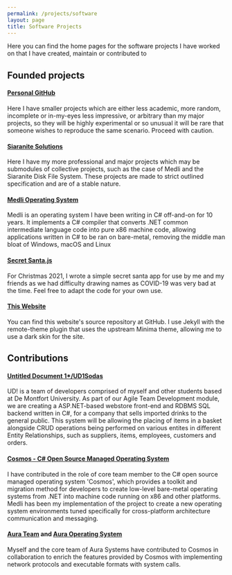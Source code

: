 ```yaml
---
permalink: /projects/software
layout: page
title: Software Projects
---
```


Here you can find the home pages for the software projects I have worked on that I have created, maintain or contributed to  
## Founded projects
#### [Personal GitHub](https://github.com/Arawn-Davies)
Here I have smaller projects which are either less academic, more random, incomplete or in-my-eyes less impressive, or arbitrary than my major projects, 
so they will be highly experimental or so unusual it will be rare that someone wishes to reproduce the same scenario. Proceed with caution.    
#### [Siaranite Solutions](/projects/software/siaranite.md)  
Here I have my more professional and major projects which may be submodules of collective projects, such as the case of Medli and the Siaranite Disk File System. These projects are made to strict outlined specification and are of a stable nature.  
#### [Medli Operating System](/projects/software/medli.md)  
Medli is an operating system I have been writing in C# off-and-on for 10 years. It implements a C# compiler that converts .NET common intermediate language code into pure x86 machine code, allowing applications written in C# to be ran on bare-metal, removing the middle man bloat of Windows, macOS and Linux
#### [Secret Santa.js](/secret-santa/)
For Christmas 2021, I wrote a simple secret santa app for use by me and my friends as we had difficulty drawing names as COVID-19 was very bad at the time. Feel free to adapt the code for your own use. 
#### [This Website](https://github.com/Arawn-Davies/arawn-davies.github.io)
You can find this website's source repository at GitHub. I use Jekyll with the remote-theme plugin that uses the upstream Minima theme, allowing me to use a dark skin for the site.  

## Contributions  
#### [Untitled Document 1*/UD1Sodas](https://github.com/untitled-doc-1/ud1sodas)  
UD! is a team of developers comprised of myself and other students based at De Montfort University. As part of our Agile Team Development module, we are creating a ASP.NET-based webstore front-end and RDBMS SQL backend written in C#, for a company that sells imported drinks to the general public. This system will be allowing the placing of items in a basket alongside CRUD operations being performed on various entites in different Entity Relationships, such as suppliers, items, employees, customers and orders.  
#### [Cosmos - C# Open Source Managed Operating System](https://github.com/CosmosOS/Cosmos)  
I have contributed in the role of core team member to the C# open source managed operating system 'Cosmos', which provides a toolkit and migration method for developers to create low-level bare-metal operating systems from .NET into machine code running on x86 and other platforms.  
Medli has been my implementation of the project to create a new operating system environments tuned specifically for cross-platform architecture communication and messaging.  
#### [Aura Team](https://github.com/aura-systems) and [Aura Operating System](https://github.com/aura-systems/Aura-Operating-System)  
Myself and the core team of Aura Systems have contributed to Cosmos in collaboration to enrich the features provided by Cosmos with implementing network protocols and executable formats with system calls.  
  
  
